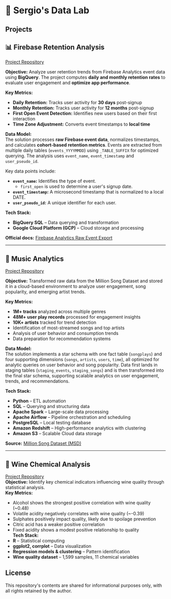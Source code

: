 # 🔬 Sergio's Data Lab

## Projects

## 📊 Firebase Retention Analysis  
[Project Repository](./Firebase%20Retention%20Analysis)  

**Objective:** Analyze user retention trends from Firebase Analytics event data using **BigQuery**. The project computes **daily and monthly retention rates** to evaluate user engagement and **optimize app performance**.  

**Key Metrics:**  
- **Daily Retention:** Tracks user activity for **30 days** post-signup  
- **Monthly Retention:** Tracks user activity for **12 months** post-signup  
- **First Open Event Detection:** Identifies new users based on their first interaction  
- **Time Zone Adjustment:** Converts event timestamps to **local time**  

**Data Model:**  
The solution processes **raw Firebase event data**, normalizes timestamps, and calculates **cohort-based retention metrics**. Events are extracted from multiple daily tables (`events_YYYYMMDD`) using `_TABLE_SUFFIX` for optimized querying. The analysis uses `event_name`, `event_timestamp` and `user_pseudo_id`.

Key data points include:
- **`event_name`:** Identifies the type of event.  
  - `first_open` is used to determine a user's signup date.
- **`event_timestamp`:** A microsecond timestamp that is normalized to a local DATE.
- **`user_pseudo_id`:** A unique identifier for each user.

**Tech Stack:**  
- **BigQuery SQL** – Data querying and transformation  
- **Google Cloud Platform (GCP)** – Cloud storage and processing  

**Official docs:** [Firebase Analytics Raw Event Export](https://firebase.google.com/docs/projects/bigquery-export)  


---
## 🎼 Music Analytics
[Project Repository](./Music%20Analytics)  

**Objective:** Transformed raw data from the Million Song Dataset and stored it in a cloud-based environment to analyze user engagement, song popularity, and emerging artist trends.

**Key Metrics:**  
- **1M+ tracks** analyzed across multiple genres
- **48M+ user play records** processed for engagement insights
- **10K+ artists** tracked for trend detection
- Identification of most-streamed songs and top artists
- Analysis of user behavior and consumption trends
- Data preparation for recommendation systems

**Data Model:**  
The solution implements a star schema with one fact table (`songplays`) and four supporting dimensions (`songs`, `artists`, `users`, `time`), all optimized for analytic queries on user behavior and song popularity. Data first lands in staging tables (`staging_events`, `staging_songs`) and is then transformed into the final star schema, supporting scalable analytics on user engagement, trends, and recommendations.

**Tech Stack:**  
- **Python** – ETL automation
- **SQL** – Querying and structuring data
- **Apache Spark** – Large-scale data processing
- **Apache Airflow** – Pipeline orchestration and scheduling
- **PostgreSQL** – Local testing database
- **Amazon Redshift** – High-performance analytics with clustering
- **Amazon S3** – Scalable Cloud data storage

**Source:** [Million Song Dataset (MSD)](http://millionsongdataset.com/)  


---
## 🍷 Wine Chemical Analysis  
[Project Repository](./Wine%20Chemical%20Analysis)  
**Objective:** Identify key chemical indicators influencing wine quality through statistical analysis.  
**Key Metrics:**  
- Alcohol shows the strongest positive correlation with wine quality (~0.48)  
- Volatile acidity negatively correlates with wine quality (~-0.39)  
- Sulphates positively impact quality, likely due to spoilage prevention  
- Citric acid has a weaker positive correlation  
- Fixed acidity shows a modest positive relationship to quality  
**Tech Stack:**  
- **R** – Statistical computing  
- **ggplot2, corrplot** – Data visualization  
- **Regression models & clustering** – Pattern identification  
- **Wine quality dataset** – 1,599 samples, 11 chemical variables

## License
This repository's contents are shared for informational purposes only, with all rights retained by the author.
